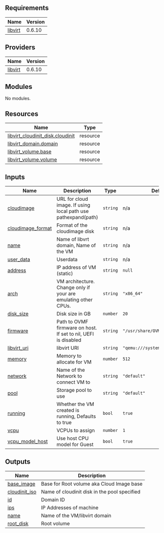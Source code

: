 <!-- BEGIN_TF_DOCS -->

## Requirements

| Name | Version |
|------|---------|
| <a name="requirement_libvirt"></a> [libvirt](#requirement\_libvirt) | 0.6.10 |

## Providers

| Name | Version |
|------|---------|
| <a name="provider_libvirt"></a> [libvirt](#provider\_libvirt) | 0.6.10 |

## Modules

No modules.

## Resources

| Name | Type |
|------|------|
| [libvirt_cloudinit_disk.cloudinit](https://registry.terraform.io/providers/dmacvicar/libvirt/0.6.10/docs/resources/cloudinit_disk) | resource |
| [libvirt_domain.domain](https://registry.terraform.io/providers/dmacvicar/libvirt/0.6.10/docs/resources/domain) | resource |
| [libvirt_volume.base](https://registry.terraform.io/providers/dmacvicar/libvirt/0.6.10/docs/resources/volume) | resource |
| [libvirt_volume.volume](https://registry.terraform.io/providers/dmacvicar/libvirt/0.6.10/docs/resources/volume) | resource |

## Inputs

| Name | Description | Type | Default | Required |
|------|-------------|------|---------|:--------:|
| <a name="input_cloudimage"></a> [cloudimage](#input\_cloudimage) | URL for cloud image. If using local path use pathexpand(path) | `string` | n/a | yes |
| <a name="input_cloudimage_format"></a> [cloudimage\_format](#input\_cloudimage\_format) | Format of the cloudimage disk | `string` | n/a | yes |
| <a name="input_name"></a> [name](#input\_name) | Name of libvrt domain, Name of the VM | `string` | n/a | yes |
| <a name="input_user_data"></a> [user\_data](#input\_user\_data) | Userdata | `string` | n/a | yes |
| <a name="input_address"></a> [address](#input\_address) | IP address of VM (static) | `string` | `null` | no |
| <a name="input_arch"></a> [arch](#input\_arch) | VM architecture. Change only if your are emulating other CPUs. | `string` | `"x86_64"` | no |
| <a name="input_disk_size"></a> [disk\_size](#input\_disk\_size) | Disk size in GB | `number` | `20` | no |
| <a name="input_firmware"></a> [firmware](#input\_firmware) | Path to OVMF firmware on host. If set to nil, UEFI is disabled | `string` | `"/usr/share/OVMF/OVMF_CODE.fd"` | no |
| <a name="input_libvirt_uri"></a> [libvirt\_uri](#input\_libvirt\_uri) | libvirt URI | `string` | `"qemu:///system"` | no |
| <a name="input_memory"></a> [memory](#input\_memory) | Memory to allocate for VM | `number` | `512` | no |
| <a name="input_network"></a> [network](#input\_network) | Name of the Network to connect VM to | `string` | `"default"` | no |
| <a name="input_pool"></a> [pool](#input\_pool) | Storage pool to use | `string` | `"default"` | no |
| <a name="input_running"></a> [running](#input\_running) | Whether the VM created is running, Defaults to true | `bool` | `true` | no |
| <a name="input_vcpu"></a> [vcpu](#input\_vcpu) | VCPUs to assign | `number` | `1` | no |
| <a name="input_vcpu_model_host"></a> [vcpu\_model\_host](#input\_vcpu\_model\_host) | Use host CPU model for Guest | `bool` | `true` | no |

## Outputs

| Name | Description |
|------|-------------|
| <a name="output_base_image"></a> [base\_image](#output\_base\_image) | Base for Root volume aka Cloud Image base |
| <a name="output_cloudinit_iso"></a> [cloudinit\_iso](#output\_cloudinit\_iso) | Name of cloudinit disk in the pool specified |
| <a name="output_id"></a> [id](#output\_id) | Domain ID |
| <a name="output_ips"></a> [ips](#output\_ips) | IP Addresses of machine |
| <a name="output_name"></a> [name](#output\_name) | Name of the VM/libvirt domain |
| <a name="output_root_disk"></a> [root\_disk](#output\_root\_disk) | Root volume |

<!-- END_TF_DOCS -->
